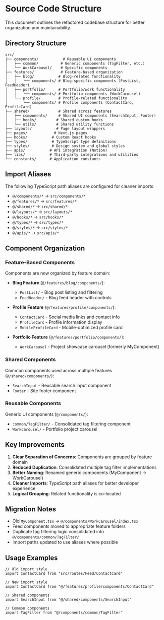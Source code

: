 # Source Code Structure

This document outlines the refactored codebase structure for better organization and maintainability.

## Directory Structure

```
src/
├── components/           # Reusable UI components
│   ├── common/          # Generic components (TagFilter, etc.)
│   └── WorkCarousel/    # Specific components
├── features/            # Feature-based organization
│   ├── blog/           # Blog-related functionality
│   │   └── components/ # Blog-specific components (PostList, FeedHeader)
│   ├── portfolio/      # Portfolio/work functionality
│   │   └── components/ # Portfolio components (WorkCarousel)
│   └── profile/        # Profile-related functionality
│       └── components/ # Profile components (ContactCard, ProfileCard)
├── shared/             # Shared across features
│   ├── components/     # Shared UI components (SearchInput, Footer)
│   ├── hooks/         # Shared custom hooks
│   └── utils/         # Shared utility functions
├── layouts/           # Page layout wrappers
├── pages/            # Next.js pages
├── hooks/           # Custom React hooks
├── types/           # TypeScript type definitions
├── styles/          # Design system and global styles
├── apis/           # API integration (Notion)
├── libs/           # Third-party integrations and utilities
└── constants/      # Application constants
```

## Import Aliases

The following TypeScript path aliases are configured for cleaner imports:

- `@/components/*` → `src/components/*`
- `@/features/*` → `src/features/*`
- `@/shared/*` → `src/shared/*`
- `@/layouts/*` → `src/layouts/*`
- `@/hooks/*` → `src/hooks/*`
- `@/types/*` → `src/types/*`
- `@/styles/*` → `src/styles/*`
- `@/apis/*` → `src/apis/*`

## Component Organization

### Feature-Based Components
Components are now organized by feature domain:

- **Blog Feature** (`@/features/blog/components/`):
  - `PostList/` - Blog post listing and filtering
  - `FeedHeader/` - Blog feed header with controls

- **Profile Feature** (`@/features/profile/components/`):
  - `ContactCard` - Social media links and contact info
  - `ProfileCard` - Profile information display
  - `MobileProfileCard` - Mobile-optimized profile card

- **Portfolio Feature** (`@/features/portfolio/components/`):
  - `WorkCarousel` - Project showcase carousel (formerly MyComponent)

### Shared Components
Common components used across multiple features (`@/shared/components/`):

- `SearchInput` - Reusable search input component
- `Footer` - Site footer component

### Reusable Components
Generic UI components (`@/components/`):

- `common/TagFilter/` - Consolidated tag filtering component
- `WorkCarousel/` - Portfolio project carousel

## Key Improvements

1. **Clear Separation of Concerns**: Components are grouped by feature domain
2. **Reduced Duplication**: Consolidated multiple tag filter implementations
3. **Better Naming**: Renamed generic components (MyComponent → WorkCarousel)
4. **Cleaner Imports**: TypeScript path aliases for better developer experience
5. **Logical Grouping**: Related functionality is co-located

## Migration Notes

- Old `MyComponent.tsx` → `@/components/WorkCarousel/index.tsx`
- Feed components moved to appropriate feature folders
- Duplicate tag filtering logic consolidated into `@/components/common/TagFilter/`
- Import paths updated to use aliases where possible

## Usage Examples

```tsx
// Old import style
import ContactCard from "src/routes/Feed/ContactCard"

// New import style
import ContactCard from "@/features/profile/components/ContactCard"

// Shared components
import SearchInput from "@/shared/components/SearchInput"

// Common components
import TagFilter from "@/components/common/TagFilter"
```